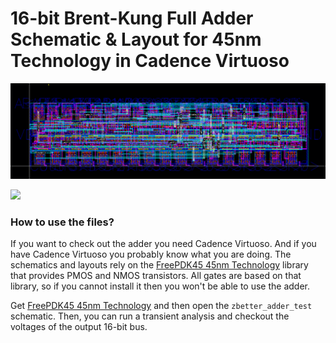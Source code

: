 # 16-bit Brent-Kung Full Adder Schematic &amp; Layout for 45nm Technology in Cadence Virtuoso
![](images/layouts/adder.png)

![](images/schematics/adder.png)

### How to use the files?

If you want to check out the adder you need Cadence Virtuoso. And if you have Cadence Virtuoso you probably know what you are doing. The schematics and layouts rely on the [FreePDK45 45nm Technology](https://eda.ncsu.edu/freepdk/freepdk45/) library that provides PMOS and NMOS transistors. All gates are based on that library, so if you cannot install it then you won't be able to use the adder.

Get [FreePDK45 45nm Technology](https://eda.ncsu.edu/freepdk/freepdk45/) and then open the `zbetter_adder_test` schematic. Then, you can run a transient analysis and checkout the voltages of the output 16-bit bus.